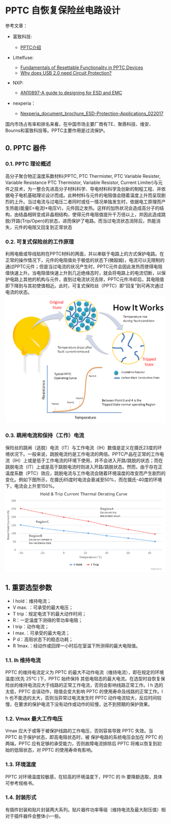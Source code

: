 # PPTC 自恢复保险丝电路设计
参考文章：
- 富致科技:
    - [PPTC介绍](http://www.fuzetec.com.cn/technology.php?gid=1)

-  Littelfuse:
    - [Fundamentals of Resettable Functionality in PPTC Devices](https://www.littelfuse.com/~/media/electronics/technical_papers/resettable_ptcs/littelfuse_fundamentals_of_resettable_functionality_in_pptc_devices_technical_paper.pdf.pdf)
    - [Why does USB 2.0 need Circuit Protection?](https://www.littelfuse.com/~/media/electronics_technical/application_notes/usb/littelfuse_why_does_usb_2_0_need_circuit_protection_application_note.pdf)

- NXP:
    - [AN10897-A guide to designing for ESD and EMC](https://www.nxp.com.cn/docs/en/application-note/AN10897.pdf)

- nexperia：
    - [Nexperia_document_brochure_ESD-Protection-Applications_022017](https://assets.nexperia.cn/documents/brochure/Nexperia_document_brochure_ESD-Protection-Applications_022017.pdf)

国内市场占有率和排名来看，在中国市场主要厂商有TE、聚鼎科技、维安、Bourns和富致科技等。PPTC主要作用是过流保护。

## 0. PPTC 器件
### 0.1. PPTC 理论概述
高分子聚合物正温度系数材料(PPTC, PTC Thermister, PTC Variable Resister, Variable Resistance PTC Thermistor, Variable Resistor, Current Limiter)与元件之技术，为一整合先进高分子材料科学、导电材料科学及创新的制程工程、并依据电子电机基础理论设计而成。此种材料与元件的电阻值会随着温度上升而呈现剧烈的上升。当过电流与过电压二者同时或任一情况单独发生时，依据电工原理而产生热能(能量E=电流I×电压V)，元件因之发热。这样的加热状况会造成高分子的结构，由结晶相转变成非晶相结构，使得元件电阻值提升千万倍以上，并因此造成跳脱/开路(Trip/Open)的状态，进而保护了电路。而当过电流状态消除后，热能消失，元件的电阻又回复到正常状态

### 0.2. 可复式保险丝的工作原理 
利用电极或导线贴附在PPTC材料的两面，并以串联于电路上的方式保护电路。在正常的操作情况下，元件的电阻值处于极低的状态下(微殴姆)，电流可以无限制的通过PPTC元件；但是当过电流的状况产生时，PPTC元件会因此发热而使得电阻值快速上升。当电阻值快速上升到几近绝缘态时，就会将电路上的电流切断，以保护电路上其他的机构与元件，直到过电流状况去除，PPTC元件冷却后，其电阻值即下降到与其初使值相近。此时，可复式保险丝（PPTC）即“回复”到可再次通过电流的状态。
    ![PPTC电路设计](png/PPTC电路设计0-1.png)

### 0.3. 跳闸电流和保持（工作）电流
保险丝的跳闸（逃脱）电流（IT）与工作电流（IH）数值是定义在摄氏23度的环境状况下。一般来说，跳脱电流约是工作电流的两倍。PPTC产品在正常的工作电流（IH）上或是低于工作电流的环境下使用，并不会进入开路/跳脱的状态；而在跳脱电流（IT）上或是高于跳脱电流时则进入开路/跳脱状态。然而，由于存在正温度系数（PTC）效应，跳脱电流与工作电流会随着环境温度的改变而产生剧烈的变化。例如下图所示，在摄氏85度时电流会衰减至50%，而在摄氏-40度的环境下，电流会上升至150%。
    ![PPTC电路设计](png/PPTC电路设计0-2.png)


## 1. 重要选型参数
- I hold：维持电流；
- V max. ：可承受的最大电压；
- T trip：规定电流下的最大动作时间；
- R：一定温度下测得的零功率电阻；
- I trip：动作电流；
- I max.：可承受的最大电流；
- P d：高阻状态下的稳态功耗；
- R 1max.：经动作或回焊一小时后在室温下所测得的最大电阻值。

### 1.1. Ih 维持电流
PPTC 的维持电流定义为 PPTC 的最大不动作电流（维持电流），即在规定的环境温度(优先 25℃ )下，PPTC 始终保持
其低电阻态的最大电流。在选型时自恢复保险丝的维持电流应大于线路的正常工作电流，否则会影响线路正常工作。I h 选的太低，PPTC 会误动作，阻值会变大影响 PPTC 的使用寿命及线路的正常工作。I h 也不能选的太大，否则当异常过电流发生时 PPTC 动作电流较大，反应时间较慢，在要求的保护电流下没有动作或动作的较慢，达不到预期的保护效果。

### 1.2. Vmax 最大工作电压
Vmax 应大于或等于被保护线路的工作电压，否则容易导致 PPTC 失效。当 PPTC 处于保护状态，即高电阻状态时，被
保护电路的系统电压会加在 PPTC 的两端，PPTC 应有足够的承受能力，否则故障电流排除后 PPTC 将难以恢复到初始的低阻状态，对 PPTC 的使用寿命有影响。

### 1.3. 环境温度
PPTC 对环境温度较敏感，在较高的环境温度下，PPTC 的 Ih 要降额选取，具体可参考规格书。

### 1.4. 封装形式
有插件封装和贴片封装两大系列。贴片器件功率等级（维持电流及最大耐压值）相对于插件器件会整体小一些。

